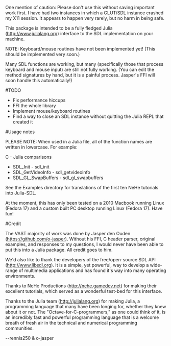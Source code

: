 One mention of caution: Please don't use this without saving important work
first.  I have had two instances in which a GLUT/SDL instance crashed my X11
session.  It appears to happen very rarely, but no harm in being safe.

This package is intended to be a fully fledged Julia (http://www.julialang.org)
interface to the SDL implementation on your machine.

NOTE: Keyboard/mouse routines have not been implemented yet! (This should be
implemented very soon.)

Many SDL functions are working, but many (specifically those that process
keyboard and mouse input) are still not fully working. (You can edit the method
signatures by hand, but it is a painful process.  Jasper's FFI will soon handle
this automatically!)

#TODO

+ Fix performance hiccups
+ FFI the whole library
+ Implement mouse/keyboard routines
+ Find a way to close an SDL instance without quitting the Julia REPL that
	created it

#Usage notes

PLEASE NOTE: When used in a Julia file, all of the function names are written in
lowercase. For example:

C - Julia comparisons

+ SDL_Init -												 sdl_init
+ SDL_GetVideoInfo - 								 sdl_getvideoinfo
+ SDL_GL_SwapBuffers - 							 sdl_gl_swapbuffers

See the Examples directory for translations of the first ten NeHe tutorials
into Julia-SDL.

At the moment, this has only been tested on a 2010 Macbook running Linux
(Fedora 17) and a custom built PC desktop running Linux (Fedora 17). Have fun!

#Credit

The VAST majority of work was done by Jasper den Ouden
(https://github.com/o-jasper).  Without his FFI, C header parser, original
examples, and responses to my questions, I would never have been able to put
this into a Julia package.  All credit goes to him.

We'd also like to thank the developers of the free/open-source SDL API
(http://www.libsdl.org). It is a simple, yet powerful, way to develop a
wide-range of multimedia applications and has found it's way into many
operating environments.

Thanks to NeHe Productions (http://nehe.gamedev.net) for making their excellent
tutorials, which served as a wonderful test-bed for this interface. 

Thanks to the Julia team (http://julialang.org) for making Julia, a programming
language that many have been longing for, whether they knew about it or not.
The "Octave-for-C-programmers," as one could think of it, is an incredibly fast
and powerful programming language that is a welcome breath of fresh air in the
technical and numerical programming communities.

--rennis250 & o-jasper
